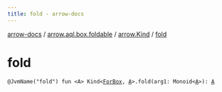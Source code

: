 ```yaml
---
title: fold - arrow-docs
---
```


[arrow-docs](../../index.html) / [arrow.aql.box.foldable](../index.html) / [arrow.Kind](index.html) / [fold](./fold.html)

# fold

`@JvmName("fold") fun <A> Kind<`[`ForBox`](../../arrow.aql/-for-box.html)`, `[`A`](fold.html#A)`>.fold(arg1: Monoid<`[`A`](fold.html#A)`>): `[`A`](fold.html#A)